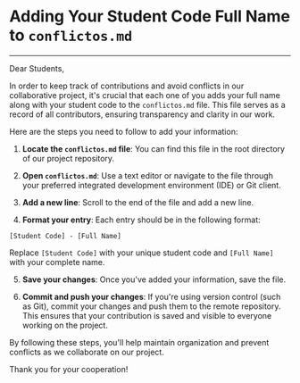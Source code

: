 # Adding Your Student Code Full Name to `conflictos.md`

---

Dear Students,

In order to keep track of contributions and avoid conflicts in our collaborative project, it's crucial that each one of you adds your full name along with your student code to the `conflictos.md` file. This file serves as a record of all contributors, ensuring transparency and clarity in our work.

Here are the steps you need to follow to add your information:

1. **Locate the `conflictos.md` file**: You can find this file in the root directory of our project repository.

2. **Open `conflictos.md`**: Use a text editor or navigate to the file through your preferred integrated development environment (IDE) or Git client.

3. **Add a new line**: Scroll to the end of the file and add a new line.

4. **Format your entry**: Each entry should be in the following format:
   
`[Student Code] - [Full Name]`


Replace `[Student Code]` with your unique student code and `[Full Name]` with your complete name.

5. **Save your changes**: Once you've added your information, save the file.

6. **Commit and push your changes**: If you're using version control (such as Git), commit your changes and push them to the remote repository. This ensures that your contribution is saved and visible to everyone working on the project.

By following these steps, you'll help maintain organization and prevent conflicts as we collaborate on our project.

Thank you for your cooperation!
